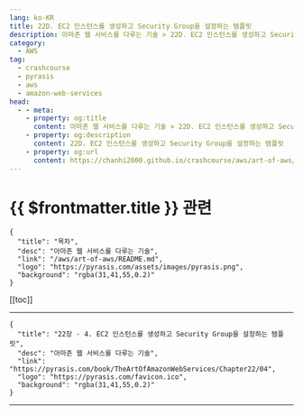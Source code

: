 ```yaml
---
lang: ko-KR
title: 22D. EC2 인스턴스를 생성하고 Security Group을 설정하는 템플릿
description: 아마존 웹 서비스를 다루는 기술 > 22D. EC2 인스턴스를 생성하고 Security Group을 설정하는 템플릿
category:
  - AWS
tag: 
  - crashcourse
  - pyrasis
  - aws 
  - amazon-web-services
head:
  - - meta:
    - property: og:title
      content: 아마존 웹 서비스를 다루는 기술 > 22D. EC2 인스턴스를 생성하고 Security Group을 설정하는 템플릿
    - property: og:description
      content: 22D. EC2 인스턴스를 생성하고 Security Group을 설정하는 템플릿
    - property: og:url
      content: https://chanhi2000.github.io/crashcourse/aws/art-of-aws/22D.html
---
```


# {{ $frontmatter.title }} 관련

```component VPCard
{
  "title": "목차",
  "desc": "아마존 웹 서비스를 다루는 기술",
  "link": "/aws/art-of-aws/README.md",
  "logo": "https://pyrasis.com/assets/images/pyrasis.png",
  "background": "rgba(31,41,55,0.2)"
}
```

[[toc]]

---

```component VPCard
{
  "title": "22장 - 4. EC2 인스턴스를 생성하고 Security Group을 설정하는 템플릿",
  "desc": "아마존 웹 서비스를 다루는 기술",
  "link": "https://pyrasis.com/book/TheArtOfAmazonWebServices/Chapter22/04",
  "logo": "https://pyrasis.com/favicon.ico",
  "background": "rgba(31,41,55,0.2)"
}
```

<!-- TODO: 작성 -->

---

<TagLinks />